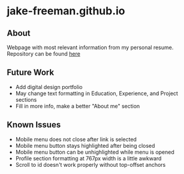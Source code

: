 # jake-freeman.github.io
## About
Webpage with most relevant information from my personal resume. Repository can be found [here](https://github.com/jake-freeman/jake-freeman.github.io)

## Future Work
 - Add digital design portfolio
 - May change text formatting in Education, Experience, and Project sections
 - Fill in more info, make a better "About me" section

## Known Issues
 - Mobile menu does not close after link is selected
 - Mobile menu button stays highlighted after being closed
 - Mobile menu button can be unhighlighted while menu is opened
 - Profile section formatting at 767px width is a little awkward
 - Scroll to id doesn't work properly without top-offset anchors
